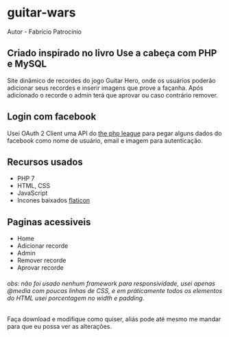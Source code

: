 # guitar-wars

Autor - Fabrício Patrocínio

## Criado inspirado no livro Use a cabeça com PHP e MySQL

Site dinâmico de recordes do jogo Guitar Hero, onde os usuários poderão adicionar seus recordes e inserir imagens que prove a façanha. Após adicionado o recorde o admin terá que aprovar ou caso contrário remover.

## Login com facebook

Usei OAuth 2 Client uma API do [the php league](https://thephpleague.com/pt-br/) para pegar alguns dados do facebook como nome de usuário, email e imagem para autenticação.

## Recursos usados
- PHP 7
- HTML, CSS
- JavaScript
- Incones baixados
[flaticon](https://www.flaticon.com/)

## Paginas acessiveis
- Home
- Adicionar recorde
- Admin
- Remover recorde
- Aprovar recorde

###### obs: não foi usado nenhum framework para responsividade, usei apenas *@media* com poucas linhas de CSS, e em práticamente todos os elementos do HTML usei porcentagem no *width* e *padding*.

Faça download e modifique como quiser, aliás pode até mesmo me mandar para que eu possa ver as alterações.
